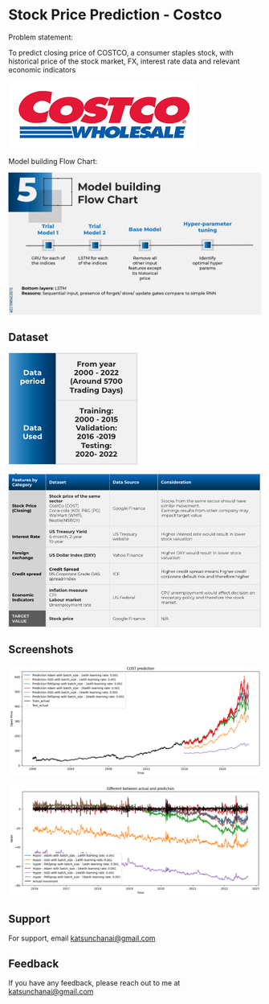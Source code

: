 
# Stock Price Prediction - Costco



Problem statement:

To predict closing price of COSTCO, a consumer staples stock, with historical price of the stock market, FX, interest rate data and relevant economic indicators

![COSTCO](https://github.com/ktchan33GBC/Stock-Prediction-Costco--Deep-Learning-Model-LSTM/blob/main/Img/logo_costco.png)



Model building Flow Chart:

![Model building Flow Chart](https://github.com/ktchan33GBC/Stock-Prediction-Costco--Deep-Learning-Model-LSTM/blob/main/Img/Model%20building%20Flow%20Chart.png)

## Dataset



![Data Period](https://github.com/ktchan33GBC/Stock-Prediction-Costco--Deep-Learning-Model-LSTM/blob/main/Img/Data_Period.png)

![Data Sources](https://github.com/ktchan33GBC/Stock-Prediction-Costco--Deep-Learning-Model-LSTM/blob/main/Img/Data_Sources.png)


## Screenshots



![COST prediction](https://github.com/ktchan33GBC/Stock-Prediction-Costco--Deep-Learning-Model-LSTM/blob/main/Img/COST_prediction.png)


![Different between actual and prediction ](https://github.com/ktchan33GBC/Stock-Prediction-Costco--Deep-Learning-Model-LSTM/blob/main/Img/Different_between_actual_and_prediction.png)

## Support

For support, email katsunchanai@gmail.com

## Feedback

If you have any feedback, please reach out to me at katsunchanai@gmail.com


